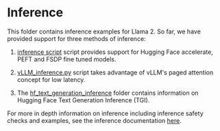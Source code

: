 # Inference

This folder contains inference examples for Llama 2. So far, we have provided support for three methods of inference:

1. [inference script](inference.py) script provides support for Hugging Face accelerate, PEFT and FSDP fine tuned models.

2. [vLLM_inference.py](vLLM_inference.py) script takes advantage of vLLM's paged attention concept for low latency.

3. The [hf_text_generation_inference](hf_text_generation_inference/README.md) folder contains information on Hugging Face Text Generation Inference (TGI).

For more in depth information on inference including inference safety checks and examples, see the inference documentation [here](../../../docs/inference.md).
